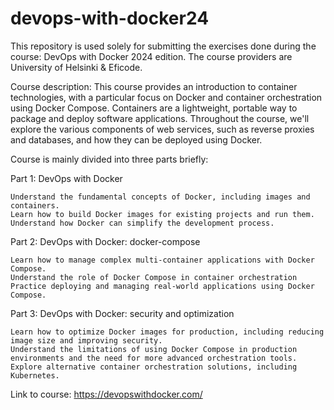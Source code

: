 # devops-with-docker24

This repository is used solely for submitting the exercises done during the course: DevOps with Docker 2024 edition. The course providers are University of Helsinki & Eficode.

Course description:
This course provides an introduction to container technologies, with a particular focus on Docker and container orchestration using Docker Compose. Containers are a lightweight, portable way to package and deploy software applications. Throughout the course, we'll explore the various components of web services, such as reverse proxies and databases, and how they can be deployed using Docker.

Course is mainly divided into three parts briefly:

Part 1: DevOps with Docker

    Understand the fundamental concepts of Docker, including images and containers.
    Learn how to build Docker images for existing projects and run them.
    Understand how Docker can simplify the development process.

Part 2: DevOps with Docker: docker-compose

    Learn how to manage complex multi-container applications with Docker Compose.
    Understand the role of Docker Compose in container orchestration
    Practice deploying and managing real-world applications using Docker Compose.

Part 3: DevOps with Docker: security and optimization

    Learn how to optimize Docker images for production, including reducing image size and improving security.
    Understand the limitations of using Docker Compose in production environments and the need for more advanced orchestration tools.
    Explore alternative container orchestration solutions, including Kubernetes.

Link to course:
<https://devopswithdocker.com/>
